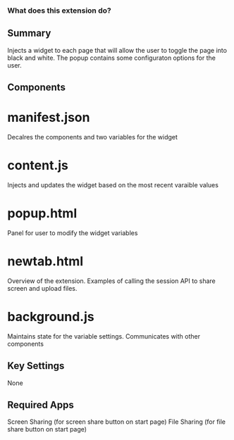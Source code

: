### What does this extension do?

## Summary 
Injects a widget to each page that will allow the user to toggle the page into black and white. The popup contains some configuraton options for the user.

## Components 

# manifest.json
Decalres the components and two variables for the widget

# content.js
Injects and updates the widget based on the most recent varaible values

# popup.html
Panel for user to modify the widget variables

# newtab.html
Overview of the extension. Examples of calling the session API to share screen and upload files.

# background.js
Maintains state for the variable settings. Communicates with other components

## Key Settings
None

## Required Apps
Screen Sharing (for screen share button on start page)
File Sharing (for file share button on start page)
